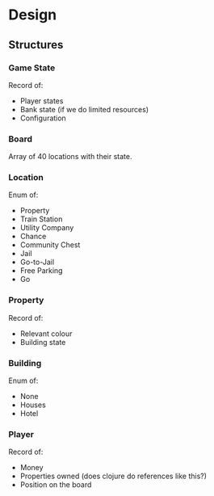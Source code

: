 # Design
## Structures
### Game State
Record of:
* Player states
* Bank state (if we do limited resources)
* Configuration

### Board
Array of 40 locations with their state.

### Location
Enum of:
* Property
* Train Station
* Utility Company
* Chance
* Community Chest
* Jail
* Go-to-Jail
* Free Parking
* Go

### Property
Record of:
* Relevant colour
* Building state

### Building
Enum of:
* None
* Houses
* Hotel

### Player
Record of:
* Money
* Properties owned (does clojure do references like this?)
* Position on the board
